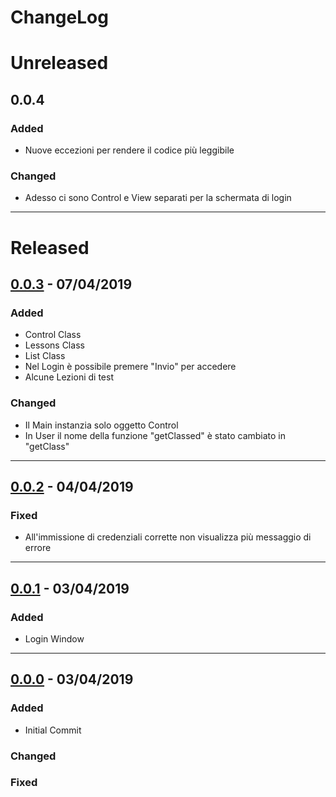 # ChangeLog

# Unreleased

## 0.0.4

### Added
+ Nuove eccezioni per rendere il codice più leggibile

### Changed
+ Adesso ci sono Control e View separati per la schermata di login

---

# Released

## [0.0.3](https://github.com/SartoRiccardo/lezioniAllaPari/commit/4c0bf5b15edc1242cefdd05be8c5dd2e072fce48) - 07/04/2019

### Added
+ Control Class
+ Lessons Class
+ List Class
+ Nel Login è possibile premere "Invio" per accedere
+ Alcune Lezioni di test

### Changed
+ Il Main instanzia solo oggetto Control
+ In User il nome della funzione "getClassed" è stato cambiato in "getClass"

---

## [0.0.2](https://github.com/SartoRiccardo/lezioniAllaPari/commit/d1dacbfbc57f7b517aa22784a29b25859c454ea9) - 04/04/2019

### Fixed
+ All'immissione di credenziali corrette non visualizza più messaggio di errore

---

## [0.0.1](https://github.com/SartoRiccardo/lezioniAllaPari/commit/5cb9ab82a2b3bd449968b7bb0c98233305dcbf4a) - 03/04/2019

### Added
+ Login Window

---

## [0.0.0](https://github.com/SartoRiccardo/lezioniAllaPari/commit/90f5b28766a8f76a66e93b49c3ea256a1e57178a) - 03/04/2019

### Added
+ Initial Commit

### Changed

### Fixed
